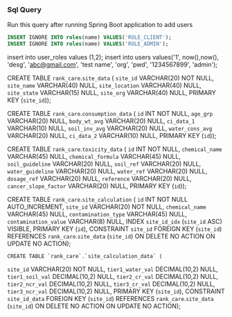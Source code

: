 ### Sql Query

Run this query after running Spring Boot application to add users

```sql
INSERT IGNORE INTO roles(name) VALUES('ROLE_CLIENT');
INSERT IGNORE INTO roles(name) VALUES('ROLE_ADMIN');
```
insert into user_roles values (1,2);
insert into users values('1', now(),now(), 'desg', 'abc@gmail.com', 'test name', 'org', 'pwd', '1234567899', 'admin');


CREATE TABLE `rank_care`.`site_data` (
  `site_id` VARCHAR(20) NOT NULL,
  `site_name` VARCHAR(40) NULL,
  `site_location` VARCHAR(40) NULL,
  `site_state` VARCHAR(15) NULL,
  `site_org` VARCHAR(40) NULL,
  PRIMARY KEY (`site_id`));


CREATE TABLE `rank_care`.`consumption_data` (
  `id` INT NOT NULL,
  `age_grp` VARCHAR(20) NULL,
  `body_wt_avg` VARCHAR(20) NULL,
  `ci_data_1` VARCHAR(10) NULL,
  `soil_inv_avg` VARCHAR(20) NULL,
  `water_cons_avg` VARCHAR(20) NULL,
  `ci_data_2` VARCHAR(10) NULL,
  PRIMARY KEY (`id`));

CREATE TABLE `rank_care`.`toxicity_data` (
  `id` INT NOT NULL,
  `chemical_name` VARCHAR(45) NULL,
  `chemical_formula` VARCHAR(45) NULL,
  `soil_guideline` VARCHAR(20) NULL,
  `soil_ref` VARCHAR(20) NULL,
  `water_guideline` VARCHAR(20) NULL,
  `water_ref` VARCHAR(20) NULL,
  `dosage_ref` VARCHAR(20) NULL,
  `reference` VARCHAR(20) NULL,
  `cancer_slope_factor` VARCHAR(20) NULL,
  PRIMARY KEY (`id`));


CREATE TABLE `rank_care`.`site_calculation` (
  `id` INT NOT NULL AUTO_INCREMENT,
  `site_id` VARCHAR(20) NOT NULL,
  `chemical_name` VARCHAR(45) NULL,
  `contamination_type` VARCHAR(45) NULL,
  `contamination_value` VARCHAR(8) NULL,
  INDEX `site_id_idx` (`site_id` ASC) VISIBLE,
  PRIMARY KEY (`id`),
  CONSTRAINT `site_id`
    FOREIGN KEY (`site_id`)
    REFERENCES `rank_care`.`site_data` (`site_id`)
    ON DELETE NO ACTION
    ON UPDATE NO ACTION);
	
	
	
	CREATE TABLE `rank_care`.`site_calculation_data` (
  `site_id` VARCHAR(20) NOT NULL,
  `tier1_water_val` DECIMAL(10,2) NULL,
  `tier1_soil_val` DECIMAL(10,2) NULL,
  `tier2_cr_val` DECIMAL(10,2) NULL,
  `tier2_ncr_val` DECIMAL(10,2) NULL,
  `tier3_cr_val` DECIMAL(10,2) NULL,
  `tier3_ncr_val` DECIMAL(10,2) NULL,
  PRIMARY KEY (`site_id`),
  CONSTRAINT `site_id_data`
    FOREIGN KEY (`site_id`)
    REFERENCES `rank_care`.`site_data` (`site_id`)
    ON DELETE NO ACTION
    ON UPDATE NO ACTION);

